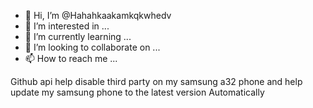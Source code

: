 - 👋 Hi, I’m @Hahahkaakamkqkwhedv
- 👀 I’m interested in ...
- 🌱 I’m currently learning ...
- 💞️ I’m looking to collaborate on ...
- 📫 How to reach me ...

<!---
Hahahkaakamkqkwhedv/Hahahkaakamkqkwhedv is a ✨ special ✨ repository because its `README.md` (this file) appears on your GitHub profile.
You can click the Preview link to take a look at your changes.
--->
Github api help disable third party on my samsung a32 phone and help update my samsung phone to the latest version 
Automatically 
